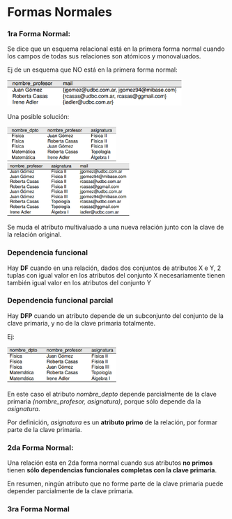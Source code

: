 # Formas Normales

### 1ra Forma Normal:

Se dice que un esquema relacional está en la primera forma normal cuando los campos de todas sus relaciones son atómicos y monovaluados.

Ej de un esquema que NO está en la primera forma normal:

<img src="no-1FN.png" alt="NO-1FN" style="width: 400px;"/>


Una posible solución:

<img src="1FN-1.png" alt="FN1-1" style="width: 250px;"/>
<img src="1FN-2.png" alt="FN1-2" style="width: 280px;"/>

Se muda el atributo multivaluado a una nueva relación junto con la clave de la relación original.

### Dependencia funcional

Hay **DF** cuando en una relación, dados dos conjuntos de atributos X e Y, 2 tuplas con igual valor en los atributos del conjunto X necesariamente tienen también igual valor en los atributos del conjunto Y

### Dependencia funcional parcial

Hay **DFP** cuando un atributo depende de un subconjunto del conjunto de la clave primaria, y no de la clave primaria totalmente.

Ej:

<img src="DFP.png" alt="DFP" style="width: 250px;"/>

En este caso el atributo _nombre_depto_ depende parcialmente de la clave primaria _(nombre_profesor, asignatura)_, porque sólo depende da la _asignatura_.

Por definición, _asignatura_ es un **atributo primo** de la relación, por formar parte de la clave primaria.

### 2da Forma Normal:

Una relación esta en 2da forma normal cuando sus atributos **no primos** tienen **sólo dependencias funcionales completas con la clave primaria**. 

En resumen, ningún atributo que no forme parte de la clave primaria puede depender parcialmente de la clave primaria.

### 3ra Forma Normal